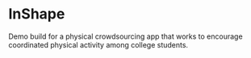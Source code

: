 InShape
==========

Demo build for a physical crowdsourcing app that works to encourage coordinated physical activity among college students.

